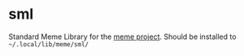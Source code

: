 # sml
Standard Meme Library for the [meme project](https://github.com/schorrm/meme).
Should be installed to `~/.local/lib/meme/sml/`
